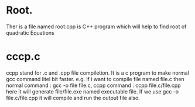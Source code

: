 # Root.
Ther is a file named root.cpp is C++ program which will help to find root of quadratic Equations

# cccp.c
ccpp stand for .c and .cpp file compiletion. It is a c program to make normal gcc command litel bit faster.
e.g. if i want to compile file named file.c then normal command : gcc -o file file.c, ccpp command : ccpp file.c/file.cpp here it will generate file/file.exe named executable file. If we use gcc -o file.c/file.cpp it will compile and run the output file also.
